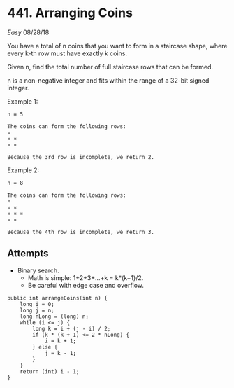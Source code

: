 # 441. Arranging Coins
*Easy*
08/28/18

You have a total of n coins that you want to form in a staircase shape, where every k-th row must have exactly k coins.

Given n, find the total number of full staircase rows that can be formed.

n is a non-negative integer and fits within the range of a 32-bit signed integer.

Example 1:
```
n = 5

The coins can form the following rows:
¤
¤ ¤
¤ ¤

Because the 3rd row is incomplete, we return 2.
```
Example 2:
```
n = 8

The coins can form the following rows:
¤
¤ ¤
¤ ¤ ¤
¤ ¤

Because the 4th row is incomplete, we return 3.
```

## Attempts
* Binary search.
  - Math is simple: 1+2+3+...+k = k*(k+1)/2.
  - Be careful with edge case and overflow.
```
public int arrangeCoins(int n) {
    long i = 0;
    long j = n;
    long nLong = (long) n;
    while (i <= j) {
        long k = i + (j - i) / 2;
        if (k * (k + 1) <= 2 * nLong) {
            i = k + 1;
        } else {
            j = k - 1;
        }
    }
    return (int) i - 1;
}
```

